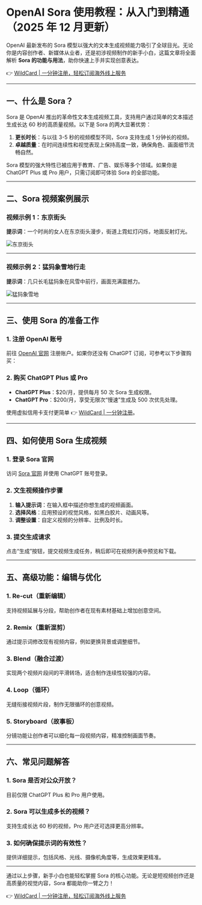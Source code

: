 # OpenAI Sora 使用教程：从入门到精通（2025 年 12 月更新）

OpenAI 最新发布的 Sora 模型以强大的文本生成视频能力吸引了全球目光。无论你是内容创作者、新媒体从业者，还是初涉视频制作的新手小白，这篇文章将全面解析 **Sora 的功能与用法**，助你快速上手并实现创意表达。

👉 [WildCard | 一分钟注册，轻松订阅海外线上服务](https://bit.ly/bewildcard)

---

## 一、什么是 Sora？

Sora 是 OpenAI 推出的革命性文本生成视频工具，支持用户通过简单的文本描述生成长达 60 秒的高质量视频。以下是 Sora 的两大显著优势：

1. **更长时长**：与以往 3-5 秒的视频模型不同，Sora 支持生成 1 分钟长的视频。
2. **卓越质量**：在时间连续性和视觉表现上保持高度一致，确保角色、画面细节流畅自然。

Sora 模型的强大特性已被应用于教育、广告、娱乐等多个领域。如果你是 ChatGPT Plus 或 Pro 用户，只需订阅即可体验 Sora 的全部功能。

---

## 二、Sora 视频案例展示

### 视频示例 1：东京街头
**提示词**：一个时尚的女人在东京街头漫步，街道上霓虹灯闪烁，地面反射灯光。

![东京街头](https://aitechshare-com.oss-cn-shanghai.aliyuncs.com/article/202412191559945.gif)

---

### 视频示例 2：猛犸象雪地行走
**提示词**：几只长毛猛犸象在风雪中前行，画面充满震撼力。

![猛犸象雪地](https://aitechshare-com.oss-cn-shanghai.aliyuncs.com/article/202412191559436.gif)

---

## 三、使用 Sora 的准备工作

### 1. 注册 OpenAI 账号
前往 [OpenAI 官网](https://chat.openai.com/) 注册账户。如果你还没有 ChatGPT 订阅，可参考以下步骤购买：

### 2. 购买 ChatGPT Plus 或 Pro
- **ChatGPT Plus**：$20/月，提供每月 50 次 Sora 生成权限。
- **ChatGPT Pro**：$200/月，享受无限次“慢速”生成及 500 次优先处理。

使用虚拟信用卡支付更简单 👉 [WildCard | 一分钟注册](https://bit.ly/bewildcard)。

---

## 四、如何使用 Sora 生成视频

### 1. 登录 Sora 官网
访问 [Sora 官网](https://openai.com/sora) 并使用 ChatGPT 账号登录。

### 2. 文生视频操作步骤
1. **输入提示词**：在输入框中描述你想生成的视频画面。
2. **选择风格**：应用预设的视觉风格，如黑白胶片、动画风等。
3. **调整设置**：自定义视频的分辨率、比例及时长。

### 3. 提交生成请求
点击“生成”按钮，提交视频生成任务，稍后即可在视频列表中预览和下载。

---

## 五、高级功能：编辑与优化

### 1. Re-cut（重新编辑）
支持视频延展与分段，帮助创作者在现有素材基础上增加创意空间。

### 2. Remix（重新混剪）
通过提示词修改现有视频内容，例如更换背景或调整细节。

### 3. Blend（融合过渡）
实现两个视频片段间的平滑转场，适合制作连续性较强的内容。

### 4. Loop（循环）
无缝衔接视频片段，制作无限循环的创意视频。

### 5. Storyboard（故事板）
分镜功能让创作者可以细化每一段视频内容，精准控制画面节奏。

---

## 六、常见问题解答

### 1. **Sora 是否对公众开放？**
目前仅限 ChatGPT Plus 和 Pro 用户使用。

### 2. **Sora 可以生成多长的视频？**
支持生成长达 60 秒的视频，Pro 用户还可选择更高分辨率。

### 3. **如何确保提示词的有效性？**
提供详细提示，包括风格、光线、摄像机角度等，生成效果更精准。

---

通过以上步骤，新手小白也能轻松掌握 Sora 的核心功能。无论是短视频创作还是高质量的视觉内容，Sora 都能助你一臂之力！

👉 [WildCard | 一分钟注册，轻松订阅海外线上服务](https://bit.ly/bewildcard)
